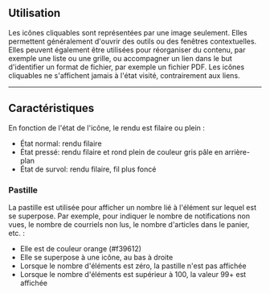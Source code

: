 ## Utilisation
Les icônes cliquables sont représentées par une image seulement. Elles permettent généralement d'ouvrir des outils ou des fenêtres contextuelles. Elles peuvent également être utilisées pour réorganiser du contenu, par exemple une liste ou une grille, ou accompagner un lien dans le but d'identifier un format de fichier, par exemple un fichier PDF. Les icônes cliquables ne s'affichent jamais à l'état visité, contrairement aux liens.

---
## Caractéristiques
En fonction de l'état de l'icône, le rendu est filaire ou plein :
    <ul class="m-u--bullet-list">
        <li>État normal: rendu filaire</li>
        <li>État pressé: rendu filaire et rond plein de couleur gris pâle en arrière-plan</li>
        <li>État de survol: rendu filaire, fil plus foncé</li>
    </ul>

### Pastille
La pastille est utilisée pour afficher un nombre lié à l'élément sur lequel est se superpose. Par exemple, pour indiquer le nombre de notifications non vues, le nombre de courriels non lus, le nombre d'articles dans le panier, etc. :
<ul class="m-u--bullet-list">
        <li>Elle est de couleur orange (#f39612)</li>
        <li>Elle se superpose à une icône, au bas à droite</li>
        <li>Lorsque le nombre d'éléments est zéro, la pastille n'est pas affichée</li>
        <li>Lorsque le nombre d'éléments est supérieur à 100, la valeur 99+ est affichée</li>
    </ul>